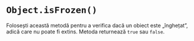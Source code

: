 # `Object.isFrozen()`

Folosești această metodă pentru a verifica dacă un obiect este „înghețat”, adică care nu poate fi extins.
Metoda returnează `true` sau `false`.
